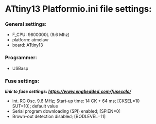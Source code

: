 # ATtiny13 Platformio.ini file settings:

### General settings:
- F_CPU: 9600000L (9.6 Mhz)
- platform: atmelavr
- board: ATtiny13

### Programmer:
- USBasp

### Fuse settings:
***link to fuse settings:  https://www.engbedded.com/fusecalc/***
- Int. RC Osc. 9.6 MHz; Start-up time: 14 CK + 64 ms; [CKSEL=10 SUT=10]; default value
- Serial program downloading (SPI) enabled; [SPIEN=0]
- Brown-out detection disabled; [BODLEVEL=11]